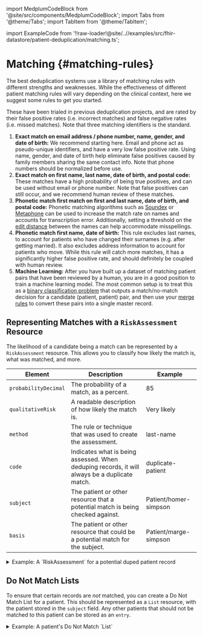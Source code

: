 import MedplumCodeBlock from '@site/src/components/MedplumCodeBlock';
import Tabs from '@theme/Tabs';
import TabItem from '@theme/TabItem';

import ExampleCode from '!!raw-loader!@site/..//examples/src/fhir-datastore/patient-deduplication/matching.ts';

# Matching {#matching-rules}

The best deduplication systems use a library of matching rules with different strengths and weaknesses. While the effectiveness of different patient matching rules will vary depending on the clinical context, here we suggest some rules to get you started.

These have been trialed in previous deduplication projects, and are rated by their false positive rates (i.e. incorrect matches) and false negative rates (i.e. missed matches). Note that three matching identifiers is the standard.

1. **Exact match on email address / phone number, name, gender, and date of birth:** We recommend starting here. Email and phone act as pseudo-unique identifiers, and have a very low false positive rate. Using name, gender, and date of birth help eliminate false positives caused by family members sharing the same contact info. Note that phone numbers should be normalized before use.
2. **Exact match on first name, last name, date of birth, and postal code:** These matches have a high probability of being true positives, and can be used without email or phone number. Note that false positives can still occur, and we recommend human review of these matches.
3. **Phonetic match first match on first and last name, date of birth, and postal code:** Phonetic matching algorithms such as [Soundex](https://en.wikipedia.org/wiki/Soundex) or [Metaphone](https://en.wikipedia.org/wiki/Metaphone) can be used to increase the match rate on names and accounts for transcription error. Additionally, setting a threshold on the [edit distance](https://en.wikipedia.org/wiki/Levenshtein_distance) between the names can help accommodate misspellings.
4. **Phonetic match first name, date of birth:** This rule excludes last names, to account for patients who have changed their surnames (e.g. after getting married). It also excludes address information to account for patients who move. While this rule will catch more matches, it has a significantly higher false positive rate, and should definitely be coupled with human review.
5. **Machine Learning:** After you have built up a dataset of matching patient pairs that have been reviewed by a human, you are in a good position to train a machine learning model. The most common setup is to treat this as a [binary classification problem](https://www.learndatasci.com/glossary/binary-classification) that outputs a match/no-match decision for a candidate (patient, patient) pair, and then use your [merge rules](#merge-rules) to convert these pairs into a single master record.

## Representing Matches with a `RiskAssessment` Resource

The likelihood of a candidate being a match can be represented by a `RiskAssessment` resource. This allows you to classify how likely the match is, what was matched, and more.

| Element              | Description                                                                                   | Example               |
| -------------------- | --------------------------------------------------------------------------------------------- | --------------------- |
| `probabilityDecimal` | The probability of a match, as a percent.                                                     | 85                    |
| `qualitativeRisk`    | A readable description of how likely the match is.                                            | Very likely           |
| `method`             | The rule or technique that was used to create the assessment.                                 | last-name             |
| `code`               | Indicates what is being assessed. When deduping records, it will always be a duplicate match. | duplicate-patient     |
| `subject`            | The patient or other resource that a potential match is being checked against.                | Patient/homer-simpson |
| `basis`              | The patient or other resource that could be a potential match for the subject.                | Patient/marge-simpson |

<details><summary>Example: A `RiskAssessment` for a potential duped patient record</summary>
  <MedplumCodeBlock language="ts" selectBlocks="dupedPatientAssessment">
    {ExampleCode}
  </MedplumCodeBlock>
</details>

## Do Not Match Lists

To ensure that certain records are _not_ matched, you can create a Do Not Match List for a patient. This should be represented as a `List` resource, with the patient stored in the `subject` field. Any other patients that should not be matched to this patient can be stored as an `entry`.

<details><summary>Example: A patient's Do Not Match `List`</summary>
  <MedplumCodeBlock language="ts" selectBlocks="doNotMatch">
    {ExampleCode}
  </MedplumCodeBlock>
</details>
